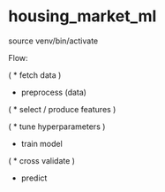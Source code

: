 # housing_market_ml

source venv/bin/activate


Flow:

( * fetch data )
* preprocess (data)

( * select / produce features )

( * tune hyperparameters )

* train model

( * cross validate )

* predict
